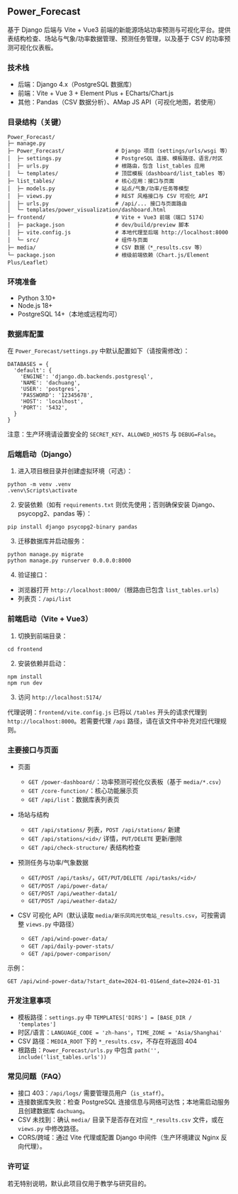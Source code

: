 ## Power_Forecast

基于 Django 后端与 Vite + Vue3 前端的新能源场站功率预测与可视化平台。提供表结构检查、场站与气象/功率数据管理、预测任务管理，以及基于 CSV 的功率预测可视化仪表板。

### 技术栈
- 后端：Django 4.x（PostgreSQL 数据库）
- 前端：Vite + Vue 3 + Element Plus + ECharts/Chart.js
- 其他：Pandas（CSV 数据分析）、AMap JS API（可视化地图，若使用）

### 目录结构（关键）
```
Power_Forecast/
├─ manage.py
├─ Power_Forecast/                # Django 项目（settings/urls/wsgi 等）
│  ├─ settings.py                 # PostgreSQL 连接、模板路径、语言/时区
│  ├─ urls.py                     # 根路由，包含 list_tables 应用
│  └─ templates/                  # 顶层模板（dashboard/list_tables 等）
├─ list_tables/                   # 核心应用：接口与页面
│  ├─ models.py                   # 站点/气象/功率/任务等模型
│  ├─ views.py                    # REST 风格接口与 CSV 可视化 API
│  ├─ urls.py                     # /api/... 接口与页面路由
│  └─ templates/power_visualization/dashboard.html
├─ frontend/                      # Vite + Vue3 前端（端口 5174）
│  ├─ package.json                # dev/build/preview 脚本
│  ├─ vite.config.js              # 本地代理至后端 http://localhost:8000
│  └─ src/                        # 组件与页面
├─ media/                         # CSV 数据（*_results.csv 等）
└─ package.json                   # 根级前端依赖（Chart.js/Element Plus/Leaflet）
```

### 环境准备
- Python 3.10+
- Node.js 18+
- PostgreSQL 14+（本地或远程均可）

### 数据库配置
在 `Power_Forecast/settings.py` 中默认配置如下（请按需修改）：
```
DATABASES = {
  'default': {
    'ENGINE': 'django.db.backends.postgresql',
    'NAME': 'dachuang',
    'USER': 'postgres',
    'PASSWORD': '12345678',
    'HOST': 'localhost',
    'PORT': '5432',
  }
}
```
注意：生产环境请设置安全的 `SECRET_KEY`、`ALLOWED_HOSTS` 与 `DEBUG=False`。

### 后端启动（Django）
1) 进入项目根目录并创建虚拟环境（可选）：
```
python -m venv .venv
.venv\Scripts\activate
```
2) 安装依赖（如有 `requirements.txt` 则优先使用；否则确保安装 Django、psycopg2、pandas 等）：
```
pip install django psycopg2-binary pandas
```
3) 迁移数据库并启动服务：
```
python manage.py migrate
python manage.py runserver 0.0.0.0:8000
```
4) 验证接口：
- 浏览器打开 `http://localhost:8000/`（根路由已包含 `list_tables.urls`）
- 列表页：`/api/list`

### 前端启动（Vite + Vue3）
1) 切换到前端目录：
```
cd frontend
```
2) 安装依赖并启动：
```
npm install
npm run dev
```
3) 访问 `http://localhost:5174/`

代理说明：`frontend/vite.config.js` 已将以 `/tables` 开头的请求代理到 `http://localhost:8000`。若需要代理 `/api` 路径，请在该文件中补充对应代理规则。

### 主要接口与页面
- 页面
  - `GET /power-dashboard/`：功率预测可视化仪表板（基于 `media/*.csv`）
  - `GET /core-function/`：核心功能展示页
  - `GET /api/list`：数据库表列表页

- 场站与结构
  - `GET /api/stations/` 列表，`POST /api/stations/` 新建
  - `GET /api/stations/<id>/` 详情，`PUT/DELETE` 更新/删除
  - `GET /api/check-structure/` 表结构检查

- 预测任务与功率/气象数据
  - `GET/POST /api/tasks/`，`GET/PUT/DELETE /api/tasks/<id>/`
  - `GET/POST /api/power-data/`
  - `GET/POST /api/weather-data1/`
  - `GET/POST /api/weather-data2/`

- CSV 可视化 API（默认读取 `media/新乐凤鸣光伏电站_results.csv`，可按需调整 `views.py` 中路径）
  - `GET /api/wind-power-data/`
  - `GET /api/daily-power-stats/`
  - `GET /api/power-comparison/`

示例：
```
GET /api/wind-power-data/?start_date=2024-01-01&end_date=2024-01-31
```

### 开发注意事项
- 模板路径：`settings.py` 中 `TEMPLATES['DIRS'] = [BASE_DIR / 'templates']`
- 时区/语言：`LANGUAGE_CODE = 'zh-hans'`，`TIME_ZONE = 'Asia/Shanghai'`
- CSV 路径：`MEDIA_ROOT` 下的 `*_results.csv`，不存在将返回 404
- 根路由：`Power_Forecast/urls.py` 中包含 `path('', include('list_tables.urls'))`

### 常见问题（FAQ）
- 接口 403：`/api/logs/` 需要管理员用户（`is_staff`）。
- 连接数据库失败：检查 PostgreSQL 连接信息与网络可达性；本地需启动服务且创建数据库 `dachuang`。
- CSV 未找到：确认 `media/` 目录下是否存在对应 `*_results.csv` 文件，或在 `views.py` 中修改路径。
- CORS/跨域：通过 Vite 代理或配置 Django 中间件（生产环境建议 Nginx 反向代理）。

### 许可证
若无特别说明，默认此项目仅用于教学与研究目的。


